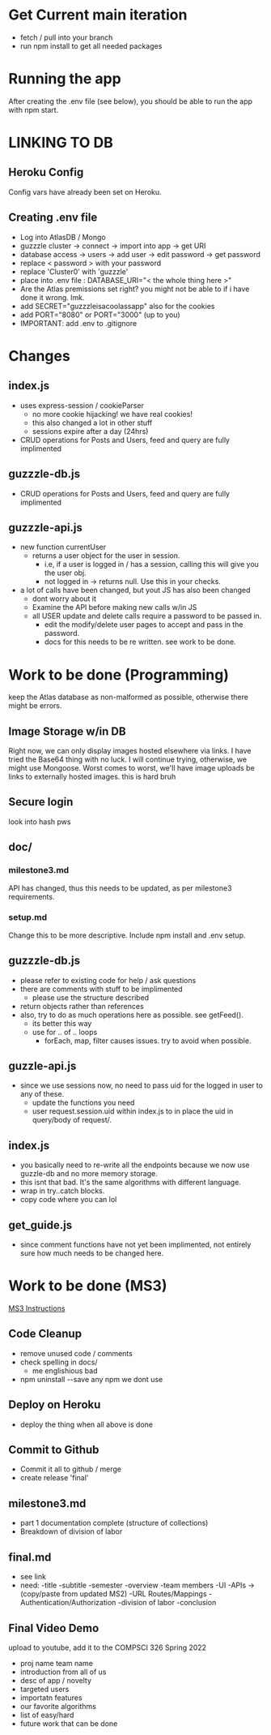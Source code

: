 # Get Current main iteration
- fetch / pull into your branch
- run npm install to get all needed packages
# Running the app
After creating the .env file (see below), you should be able to run the app with 
    npm start.

# LINKING TO DB
## Heroku Config
Config vars have already been set on Heroku.
## Creating .env file
- Log into AtlasDB / Mongo 
- guzzzle cluster -> connect -> import into app -> get URI
- database access -> users -> add user -> edit password -> get password
- replace < password > with your password
- replace 'Cluster0' with 'guzzzle'
- place into .env file : DATABASE_URI="< the whole thing here >"
- Are the Atlas premissions set right? you might not be able to if i have done it wrong. lmk.
- add SECRET="guzzzleisacoolassapp" also for the cookies 
- add PORT="8080" or PORT="3000" (up to you)
- IMPORTANT: add .env to .gitignore

# Changes
## index.js
- uses express-session / cookieParser
    - no more cookie hijacking! we have real cookies!
    - this also changed a lot in other stuff
    - sessions expire after a day (24hrs)
- CRUD operations for Posts and Users, feed and query are fully implimented
## guzzzle-db.js
- CRUD operations for Posts and Users, feed and query are fully implimented
## guzzzle-api.js
- new function currentUser
    - returns a user object for the user in session.
        - i.e, if a user is logged in / has a session, calling this will give you the user obj.
        - not logged in -> returns null. Use this in your checks.
- a lot of calls have been changed, but yout JS has also been changed
    - dont worry about it
    - Examine the API before making new calls w/in JS
    - all USER update and delete calls require a password to be passed in. 
        - edit the modify/delete user pages to accept and pass in the password.
        - docs for this needs to be re written. see work to be done.

# Work to be done (Programming)
keep the Atlas database as non-malformed as possible, otherwise there might be errors.
## Image Storage w/in DB
Right now, we can only display images hosted elsewhere via links. I have tried the Base64 thing with no luck.
I will continue trying, otherwise, we might use Mongoose. Worst comes to worst, we'll have image uploads be links
to externally hosted images.
this is hard bruh
## Secure login
look into hash pws
## doc/
### milestone3.md
API has changed, thus this needs to be updated, as per milestone3 requirements.
### setup.md
Change this to be more descriptive. Include npm install and .env setup.
## guzzzle-db.js
- please refer to existing code for help / ask questions
- there are comments with stuff to be implimented
    - please use the structure described
- return objects rather than references
- also, try to do as much operations here as possible. see getFeed().
    - its better this way
    - use for .. of .. loops 
        - forEach, map, filter causes issues. try to avoid when possible.
## guzzle-api.js
- since we use sessions now, no need to pass uid for the logged in user to any of these.
    - update the functions you need
    - user request.session.uid within index.js to in place the uid in query/body of request/.
## index.js
- you basically need to re-write all the endpoints because we now use guzzle-db and no more memory storage.
- this isnt that bad. It's the same algorithms with different language.
- wrap in try..catch blocks.
- copy code where you can lol
## get_guide.js
- since comment functions have not yet been implimented, not entirely sure how much needs to be changed here.

# Work to be done (MS3)
[MS3 Instructions](https://docs.google.com/document/d/1-2zJJM-6HB0Xd9fPTUu4u-nnM-hNadf2pltNm-MKE8s/edit)
## Code Cleanup
- remove unused code / comments
- check spelling in docs/
    - me englishious bad
- npm uninstall --save any npm we dont use
## Deploy on Heroku
- deploy the thing when all above is done
## Commit to Github
- Commit it all to github / merge
- create release 'final'
## milestone3.md
- part 1 documentation complete (structure of collections)
- Breakdown of division of labor
## final.md
- see link
- need:
    -title
    -subtitle
    -semester
    -overview
    -team members
    -UI
    -APIs -> (copy/paste from updated MS2)
    -URL Routes/Mappings
    -Authentication/Authorization
    -division of labor
    -conclusion
## Final Video Demo
upload to youtube, add it to the COMPSCI 326 Spring 2022 
- proj name team name
- introduction from all of us
- desc of app / novelty
- targeted users
- importatn features
- our favorite algorithms
- list of easy/hard
- future work that can be done
